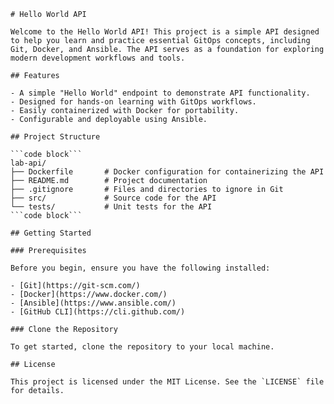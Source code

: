     # Hello World API

    Welcome to the Hello World API! This project is a simple API designed to help you learn and practice essential GitOps concepts, including Git, Docker, and Ansible. The API serves as a foundation for exploring modern development workflows and tools.

    ## Features

    - A simple "Hello World" endpoint to demonstrate API functionality.
    - Designed for hands-on learning with GitOps workflows.
    - Easily containerized with Docker for portability.
    - Configurable and deployable using Ansible.

    ## Project Structure

    ```code block```
    lab-api/
    ├── Dockerfile       # Docker configuration for containerizing the API
    ├── README.md        # Project documentation
    ├── .gitignore       # Files and directories to ignore in Git
    ├── src/             # Source code for the API
    └── tests/           # Unit tests for the API
    ```code block```

    ## Getting Started

    ### Prerequisites

    Before you begin, ensure you have the following installed:

    - [Git](https://git-scm.com/)
    - [Docker](https://www.docker.com/)
    - [Ansible](https://www.ansible.com/)
    - [GitHub CLI](https://cli.github.com/)

    ### Clone the Repository

    To get started, clone the repository to your local machine. 

    ## License

    This project is licensed under the MIT License. See the `LICENSE` file for details.